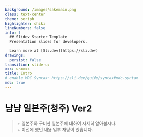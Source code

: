 ```yaml
---
background: /images/sakemain.png
class: text-center
theme: seriph
highlighter: shiki
lineNumbers: false
info: |
  ## Slidev Starter Template
  Presentation slides for developers.

  Learn more at [Sli.dev](https://sli.dev)
drawings:
  persist: false
transition: slide-up
css: unocss
title: Intro
# enable MDC Syntax: https://sli.dev/guide/syntax#mdc-syntax
mdc: true
---
```


# 냠냠 일본주(청주) Ver2
> \+ 일본주와 구비한 일본주에 대하여 자세히 알아봅시다.  
> \+ 이전에 했던 내용 일부 재탕이 있습니다.
